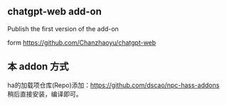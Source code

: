 ## chatgpt-web add-on 

Publish the first version of the add-on

form https://github.com/Chanzhaoyu/chatgpt-web

## 本 addon 方式
ha的加载项仓库(Repo)添加：https://github.com/dscao/npc-hass-addons \
稍后直接安装，编译即可。

